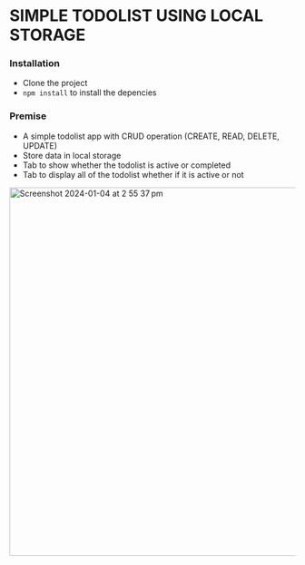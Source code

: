 #  SIMPLE TODOLIST USING LOCAL STORAGE


### Installation
- Clone the project
- `npm install` to install the depencies

### Premise
- A simple todolist app with CRUD operation (CREATE, READ, DELETE, UPDATE)
- Store data in local storage
- Tab to show whether the todolist is active or completed
- Tab to display all of the todolist whether if it is active or not



<img width="650" alt="Screenshot 2024-01-04 at 2 55 37 pm" src="https://github.com/nhinewyenn/todolist/assets/85110195/94e64d0d-bfff-4c46-9cf4-c7b207e52e6d">
